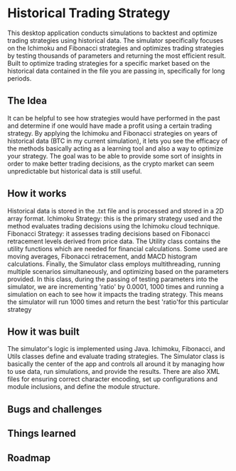 # Historical Trading Strategy 
This desktop application conducts simulations to backtest and optimize trading strategies using historical data. The simulator specifically focuses on the Ichimoku and Fibonacci strategies and optimizes trading strategies by testing thousands of parameters and returning the most efficient result. Built to optimize trading strategies for a specific market based on the historical data contained in the file you are passing in, specifically for long periods.

## The Idea
It can be helpful to see how strategies would have performed in the past and determine if one would have made a profit using a certain trading strategy. By applying the Ichimoku and Fibonacci strategies on years of historical data (BTC in my current simulation), it lets you see the efficacy of the methods basically acting as a learning tool and also a way to optimize your strategy. The goal was to be able to provide some sort of insights in order to make better trading decisions, as the crypto market can seem unpredictable but historical data is still useful.

## How it works
Historical data is stored in the .txt file and is processed and stored in a 2D array format. 
Ichimoku Strategy: this is the primary strategy used and the method evaluates trading decisions using the Ichimoku cloud technique.
Fibonacci Strategy: it assesses trading decisions based on Fibonacci retracement levels derived from price data.
The Utility class contains the utility functions which are needed for financial calculations. Some used are moving averages, Fibonacci retracement, andd MACD histogram calculations.
Finally, the Simulator class employs multithreading, running multiple scenarios simultaneously, and optimizing based on the parameters provided. In this class, during the passing of testing parameters into the simulator, we are incrementing 'ratio' by 0.0001, 1000 times and running a simulation on each to see how it impacts the trading strategy. This means the simulator will run 1000 times and return the best 'ratio'for this particular strategy

## How it was built
The simulator's logic is implemented using Java. Ichimoku, Fibonacci, and Utils classes define and evaluate trading strategies. The Simulator class is basically the center of the app and controls all around it by managing how to use data, run simulations, and provide the results. There are also XML files for ensuring correct character encoding, set up configurations and module inclusions, and define the module structure.

## Bugs and challenges

## Things learned

## Roadmap
